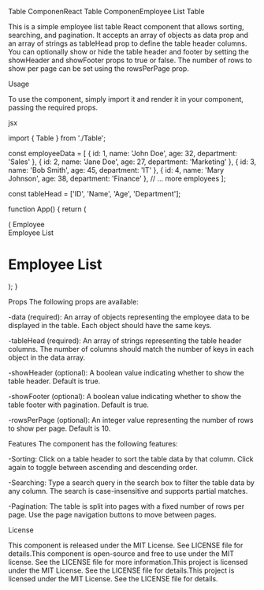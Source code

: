 Table ComponenReact Table ComponenEmployee List Table

This is a simple employee list table React component that allows sorting, searching, and pagination. It accepts an array of objects as data prop and an array of strings as tableHead prop to define the table header columns. You can optionally show or hide the table header and footer by setting the showHeader and showFooter props to true or false. The number of rows to show per page can be set using the rowsPerPage prop.

Usage

To use the component, simply import it and render it in your component, passing the required props.

jsx

import { Table } from './Table';

const employeeData = [
  { id: 1, name: 'John Doe', age: 32, department: 'Sales' },
  { id: 2, name: 'Jane Doe', age: 27, department: 'Marketing' },
  { id: 3, name: 'Bob Smith', age: 45, department: 'IT' },
  { id: 4, name: 'Mary Johnson', age: 38, department: 'Finance' },
  // ... more employees
];

const tableHead = ['ID', 'Name', 'Age', 'Department'];

function App() {
  return (
    <div>
       (
    Employee<div>Employee List
      <h1>Employee List</h1>
      <Table
        data={employeeData}
        tableHead={tableHead}
        showHeader={true}
        showFooter={true}
        rowsPerPage={10}
      />
    </div>
  );
}

Props
The following props are available:

-data (required): An array of objects representing the employee data to be displayed in the table. Each object should have the same keys.

-tableHead (required): An array of strings representing the table header columns. The number of columns should match the number of keys in each object in the data array.

-showHeader (optional): A boolean value indicating whether to show the table header. Default is true.

-showFooter (optional): A boolean value indicating whether to show the table footer with pagination. Default is true.

-rowsPerPage (optional): An integer value representing the number of rows to show per page. Default is 10.

Features
The component has the following features:

-Sorting: Click on a table header to sort the table data by that column. Click again to toggle between ascending and descending order.

-Searching: Type a search query in the search box to filter the table data by any column. The search is case-insensitive and supports partial matches.

-Pagination: The table is split into pages with a fixed number of rows per page. Use the page navigation buttons to move between pages.

License

This component is released under the MIT License. See LICENSE file for details.This component is open-source and free to use under the MIT license. See the LICENSE file for more information.This project is licensed under the MIT License. See the LICENSE file for details.This project is licensed under the MIT License. See the LICENSE file for details.
